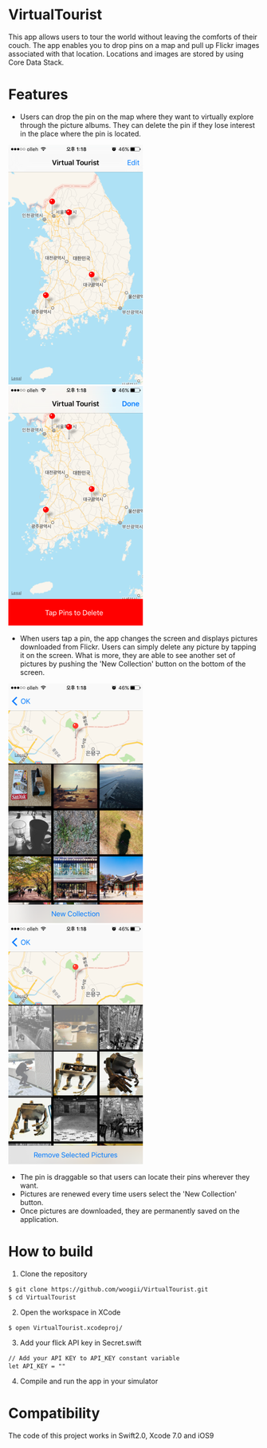 # VirtualTourist 
This app allows users to tour the world without leaving the comforts of their couch. The app enables you to drop pins on a map and pull up Flickr images associated with that location. Locations and images are stored by using Core Data Stack. 

# Features 

* Users can drop the pin on the map where they want to virtually explore through the picture albums. They can delete the pin if they lose interest in the place where the pin is located. 


![Map DropPin](ScreenShot/Map_DropPin.PNG) 
![Map DeletePin](ScreenShot/Map_DeletePin.PNG)

* When users tap a pin, the app changes the screen and displays pictures downloaded from Flickr. Users can simply delete any picture by tapping it on the screen. What is more, they are able to see another set of pictures by pushing the 'New Collection' button on the bottom of the screen. 

![Album Display](ScreenShot/AlbumDisplay.PNG)
![Album Delete](ScreenShot/AlbumDelete.PNG)

* The pin is draggable so that users can locate their pins wherever they want. 
* Pictures are renewed every time users select the 'New Collection' button.
* Once pictures are downloaded, they are permanently saved on the application. 

# How to build 

1) Clone the repository 
```
$ git clone https://github.com/woogii/VirtualTourist.git
$ cd VirtualTourist
```
2) Open the workspace in XCode 
```
$ open VirtualTourist.xcodeproj/
```
3) Add your flick API key in Secret.swift
```
// Add your API KEY to API_KEY constant variable  
let API_KEY = ""
```
4) Compile and run the app in your simulator 

# Compatibility 
The code of this project works in Swift2.0, Xcode 7.0 and iOS9 
